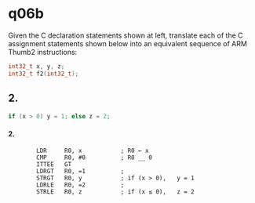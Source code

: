 # q06b

Given the C declaration statements shown at left, translate each of the C assignment statements shown below into an equivalent sequence of ARM Thumb2 instructions:

```c
int32_t	x, y, z;
int32_t	f2(int32_t);
```

## 2.
```c
if (x > 0) y = 1; else z = 2;
```

#### 2.
```gas
		LDR     R0, x           ; R0 ← x
		CMP     R0, #0          ; R0 __ 0
		ITTEE   GT
		LDRGT   R0, =1          ;
		STRGT   R0, y           ; if (x > 0),	y = 1
		LDRLE   R0, =2          ;
		STRLE   R0, z           ; if (x ≤ 0),	z = 2
```
